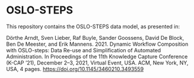 # OSLO-STEPS

This repository contains the OSLO-STEPS data model, as presented in:

Dörthe Arndt, Sven Lieber, Raf Buyle, Sander Goossens, David De Block,
Ben De Meester, and Erik Mannens. 2021.
Dynamic Workflow Composition with OSLO-steps: Data Re-use and Simplification
of Automated Administration.
In Proceedings of the 11th Knowledge Capture Conference (K-CAP ’21),
December 2–3, 2021, Virtual Event, USA. ACM, New York, NY, USA,
4 pages.
<https://doi.org/10.1145/3460210.3493559>
